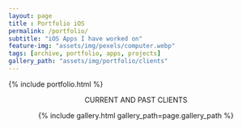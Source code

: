 ```yaml
--- 
layout: page
title : Portfolio iOS
permalink: /portfolio/
subtitle: "iOS Apps I have worked on" 
feature-img: "assets/img/pexels/computer.webp"
tags: [archive, portfolio, apps, projects]
gallery_path: "assets/img/portfolio/clients"
---
```



{% include portfolio.html %}





<center><a> CURRENT AND PAST CLIENTS <a><center>





{% include gallery.html gallery_path=page.gallery_path %}